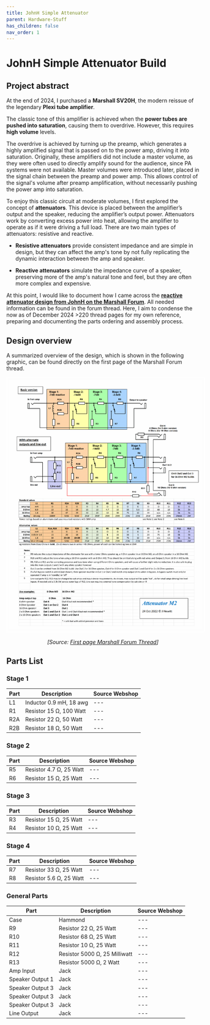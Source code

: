 ```yaml
---
title: JohnH Simple Attenuator 
parent: Hardware-Stuff
has_children: false
nav_order: 1
---
```

# JohnH Simple Attenuator Build

## Project abstract
At the end of 2024, I purchased a **Marshall SV20H**, the modern reissue of the legendary **Plexi tube amplifier**. 

The classic tone of this amplifier is achieved when the **power tubes are pushed into saturation**, causing them to overdrive. However, this requires **high volume** levels.

The overdrive is achieved by turning up the preamp, which generates a highly amplified signal that is passed on to the power amp, driving it into saturation. Originally, these amplifiers did not include a master volume, as they were often used to directly amplify sound for the audience, since PA systems were not available. Master volumes were introduced later, placed in the signal chain between the preamp and power amp. This allows control of the signal's volume after preamp amplification, without necessarily pushing the power amp into saturation.

To enjoy this classic circuit at moderate volumes, I first explored the concept of **attenuators**. This device is placed between the amplifier’s output and the speaker, reducing the amplifier’s output power. Attenuators work by converting excess power into heat, allowing the amplifier to operate as if it were driving a full load. There are two main types of attenuators: resistive and reactive.

- **Resistive attenuators** provide consistent impedance and are simple in design, but they can affect the amp's tone by not fully replicating the dynamic interaction between the amp and speaker.

- **Reactive attenuators** simulate the impedance curve of a speaker, preserving more of the amp's natural tone and feel, but they are often more complex and expensive.

At this point, I would like to document how I came across the [**reactive attenuator design from JohnH on the Marshall Forum**](https://marshallforum.com/threads/simple-attenuators-design-and-testing.98285/). All needed information can be found in the forum thread. Here, I aim to condense the now as of December 2024 >220 thread pages for my own reference, preparing and documenting the parts ordering and assembly process.

## Design overview
A summarized overview of the design, which is shown in the following graphic, can be found directly on the first page of the Marshall Forum thread.

<div style="text-align: center;">
    <img src="https://raw.githubusercontent.com/b4n4n377/docs/main/img/M2_221024.gif" alt="Graphic showing the attenuator design" style="border: 2px solid white; padding: 5px; max-width: 100%; height: auto;">
    <p><em>[Source: <a href="https://marshallforum.com/threads/simple-attenuators-design-and-testing.98285/" target="_blank">First page Marshall Forum Thread</a>]</em></p>
</div>

## Parts List

### Stage 1
| Part | Description | Source Webshop |     
| --- | --- | --- |     
| L1 | Inductor 0.9 mH, 18 awg | --- |
| R1 | Resistor 15 Ω, 100 Watt | --- |
| R2A | Resistor 22 Ω, 50 Watt | --- |
| R2B | Resistor 18 Ω, 50 Watt | --- |

### Stage 2
| Part | Description | Source Webshop |     
| --- | --- | --- |  
| R5 | Resistor 4.7 Ω, 25 Watt | --- |
| R6 | Resistor 15 Ω, 25 Watt | --- |

### Stage 3
| Part | Description | Source Webshop |     
| --- | --- | --- |
| R3 | Resistor 15 Ω, 25 Watt | --- |
| R4 | Resistor 10 Ω, 25 Watt | --- |

### Stage 4 
| Part | Description | Source Webshop |     
| --- | --- | --- |
| R7 | Resistor 33 Ω, 25 Watt | --- |
| R8 | Resistor 5.6 Ω, 25 Watt | --- |

### General Parts
| Part | Description | Source Webshop |     
| --- | --- | --- |
| Case | Hammond | --- |
| R9 | Resistor 22 Ω, 25 Watt | --- |
| R10 | Resistor 68 Ω, 25 Watt | --- |
| R11 | Resistor 10 Ω, 25 Watt | --- |
| R12 | Resistor 5000 Ω, 25 Milliwatt | --- |
| R13 | Resistor 5000 Ω, 2 Watt | --- |
| Amp Input | Jack | --- |
| Speaker Output 1 | Jack | --- |
| Speaker Output 3 | Jack | --- |
| Speaker Output 3 | Jack | --- |
| Speaker Output 3 | Jack | --- |
| Line Output | Jack | --- |



